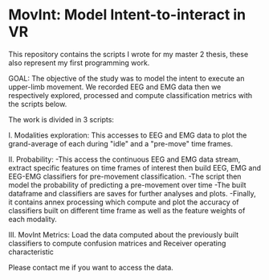 # MovInt: Model Intent-to-interact in VR
This repository contains the scripts I wrote for my master 2 thesis, these also represent my first programming work.

GOAL: The objective of the study was to model the intent to execute an upper-limb movement. 
We recorded EEG and EMG data then we respectively explored, processed and compute classification metrics with the scripts below.

The work is divided in 3 scripts:

I. Modalities exploration: This accesses to EEG and EMG data to plot the grand-average of each during "idle" and a "pre-move" time frames.

II. Probability: 
-This access the continuous EEG and EMG data stream, extract specific features on time frames of interest then build EEG, EMG and EEG-EMG classifiers for pre-movement classification.
-The script then model the probability of predicting a pre-movement over time
-The built dataframe and classifiers are saves for further analyses and plots.
-Finally, it contains annex processing which compute and plot the accuracy of classifiers built on different time frame as well as the feature weights of each modality.

III. MovInt Metrics: Load the data computed about the previously built classifiers to compute confusion matrices and Receiver operating characteristic

Please contact me if you want to access the data.
